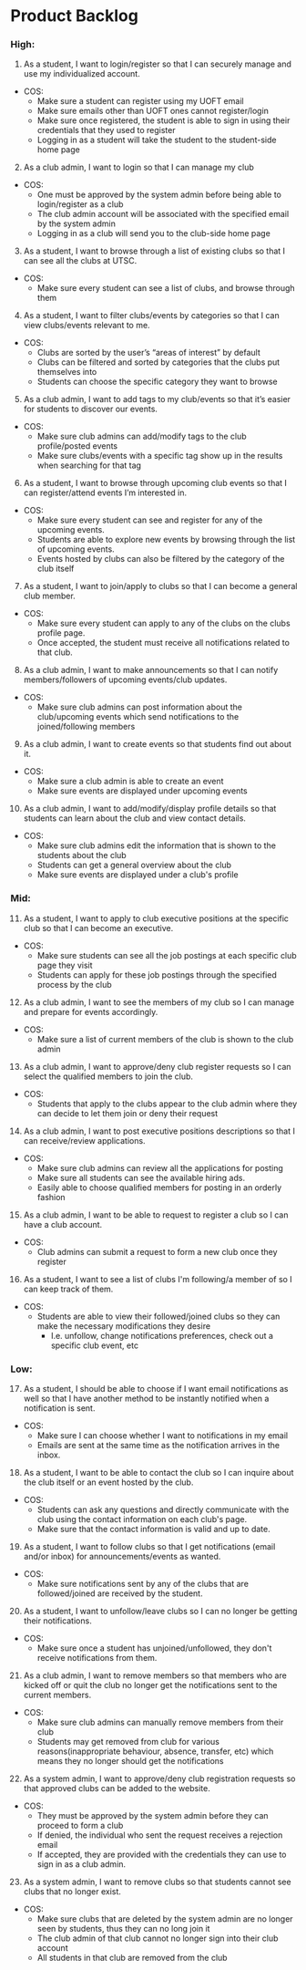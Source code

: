 # Product Backlog

### High:

1. As a student, I want to login/register so that I can securely manage and use my individualized account.
* COS:
    * Make sure a student can register using my UOFT email
    * Make sure emails other than UOFT ones cannot register/login
    * Make sure once registered, the student is able to sign in using their credentials that they used to register
    * Logging in as a student will take the student to the student-side home page

2. As a club admin, I want to login so that I can manage my club
* COS: 
    * One must be approved by the system admin before being able to login/register as a club
    * The club admin account will be associated with the specified email by the system admin
    * Logging in as a club will send you to the club-side home page

3. As a student, I want to browse through a list of existing clubs so that I can see all the clubs at UTSC. 
* COS:
    * Make sure every student can see a list of clubs, and browse through them

4. As a student, I want to filter clubs/events by categories so that I can view clubs/events relevant to me.
* COS:
    * Clubs are sorted by the user’s “areas of interest” by default
    * Clubs can be filtered and sorted by categories that the clubs put themselves into
    * Students can choose the specific category they want to browse

5. As a club admin, I want to add tags to my club/events so that it’s easier for students to discover our events. 
* COS:
    * Make sure club admins can add/modify tags to the club profile/posted events
    * Make sure clubs/events with a specific tag show up in the results when searching for that tag

6. As a student, I want to browse through upcoming club events so that I can register/attend events I’m interested in.
* COS:
    * Make sure every student can see and register for any of the upcoming events.
    * Students are able to explore new events by browsing through the list of upcoming events.
    * Events hosted by clubs can also be filtered by the category of the club itself

7. As a student, I want to join/apply to clubs so that I can become a general club member.
* COS:
    * Make sure every student can apply to any of the clubs on the clubs profile page.
    * Once accepted, the student must receive all notifications related to that club.

8. As a club admin, I want to make announcements so that I can notify members/followers of upcoming events/club updates.
* COS:
    * Make sure club admins can post information about the club/upcoming events which send notifications to the joined/following members

9. As a club admin, I want to create events so that students find out about it.
* COS:
    * Make sure a club admin is able to create an event
    * Make sure events are displayed under upcoming events

10. As a club admin, I want to add/modify/display profile details so that students can learn about the club and view contact details.
* COS:
    * Make sure club admins edit the information that is shown to the students about the club
    * Students can get a general overview about the club
    * Make sure events are displayed under a club's profile

### Mid:

11. As a student, I want to apply to club executive positions at the specific club so that I can become an executive.
* COS:
    * Make sure students can see all the job postings at each specific club page they visit
    * Students can apply for these job postings through the specified process by the club

12. As a club admin, I want to see the members of my club so I can manage and prepare for events accordingly.
* COS:
    * Make sure a list of current members of the club is shown to the club admin

13. As a club admin, I want to approve/deny club register requests so I can select the qualified members to join the club.
* COS:
    * Students that apply to the clubs appear to the club admin where they can decide to let them join or deny their request

14. As a club admin, I want to post executive positions descriptions so that I can receive/review applications.
* COS:
    * Make sure club admins can review all the applications for posting
    * Make sure all students can see the available hiring ads.
    * Easily able to choose qualified members for posting in an orderly fashion

15. As a club admin, I want to be able to request to register a club so I can have a club account.
* COS:
    * Club admins can submit a request to form a new club once they register

16. As a student, I want to see a list of clubs I'm following/a member of so I can keep track of them.
* COS:
    * Students are able to view their followed/joined clubs so they can make the necessary modifications they desire
        * I.e. unfollow, change notifications preferences, check out a specific club event, etc

### Low:

17. As a student, I should be able to choose if I want email notifications as well so that I have another method to be instantly notified when a notification is sent.
* COS:
    * Make sure I can choose whether I want to notifications in my email
    * Emails are sent at the same time as the notification arrives in the inbox.

18. As a student, I want to be able to contact the club so I can inquire about the club itself or an event hosted by the club.
* COS:
    * Students can ask any questions and directly communicate with the club using the contact information on each club's page.
    * Make sure that the contact information is valid and up to date.

19. As a student, I want to follow clubs so that I get notifications (email and/or inbox) for announcements/events as wanted.
* COS:
    * Make sure notifications sent by any of the clubs that are followed/joined are received by the student.

20. As a student, I want to unfollow/leave clubs so I can no longer be getting their notifications.
* COS:
    * Make sure once a student has unjoined/unfollowed, they don't receive notifications from them.

21. As a club admin, I want to remove members so that members who are kicked off or quit the club no longer get the notifications sent to the current members.
* COS:
    * Make sure club admins can manually remove members from their club
    * Students may get removed from club for various reasons(inappropriate behaviour, absence, transfer, etc) which means they no longer should get the notifications

22. As a system admin, I want to approve/deny club registration requests so that approved clubs can be added to the website.
* COS:
    * They must be approved by the system admin before they can proceed to form a club
    * If denied, the individual who sent the request receives a rejection email
    * If accepted, they are provided with the credentials they can use to sign in as a club admin.

23. As a system admin, I want to remove clubs so that students cannot see clubs that no longer exist.
* COS:
    * Make sure clubs that are deleted by the system admin are no longer seen by students, thus they can no long join it
    * The club admin of that club cannot no longer sign into their club account
    * All students in that club are removed from the club
